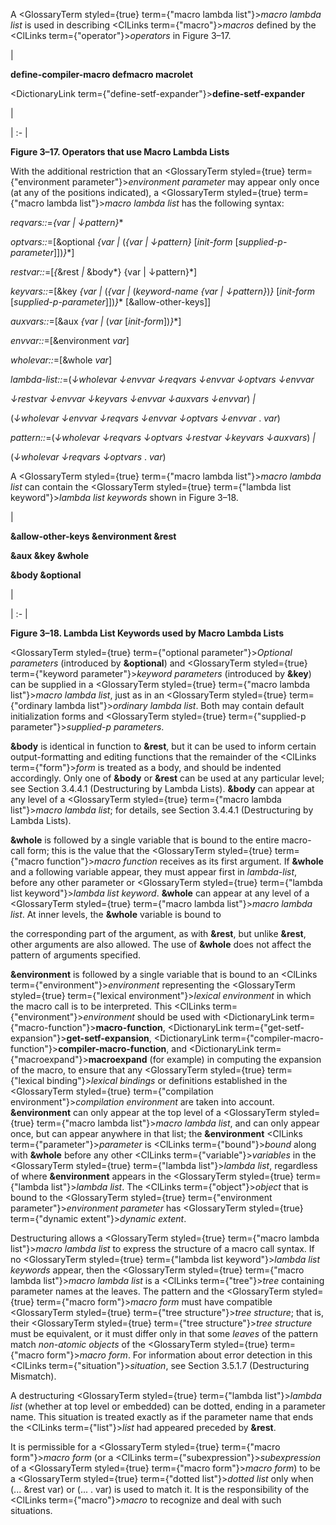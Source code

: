  



A <GlossaryTerm styled={true} term={"macro lambda list"}><i>macro lambda list</i></GlossaryTerm> is used in describing <ClLinks  term={"macro"}><i>macros</i></ClLinks> defined by the <ClLinks  term={"operator"}><i>operators</i></ClLinks> in Figure 3–17. 



|<p>**define-compiler-macro defmacro macrolet** </p><p><DictionaryLink  term={"define-setf-expander"}><b>define-setf-expander</b></DictionaryLink></p>|

| :- |





**Figure 3–17. Operators that use Macro Lambda Lists** 



With the additional restriction that an <GlossaryTerm styled={true} term={"environment parameter"}><i>environment parameter</i></GlossaryTerm> may appear only once (at any of the positions indicated), a <GlossaryTerm styled={true} term={"macro lambda list"}><i>macro lambda list</i></GlossaryTerm> has the following syntax: 



*reqvars::*=*\{var | ↓pattern\}*\* 



*optvars::*=[&amp;optional *\{var |* (*\{var | ↓pattern\}* [*init-form* [*supplied-p-parameter*]])*\}*\*] 



*restvar::*=[*\{*&amp;rest *|* &amp;body*\} \{var | ↓pattern\}*] 



*keyvars::*=[&amp;key *\{var |* (*\{var |* (*keyword-name \{var | ↓pattern\}*)*\}* [*init-form* [*supplied-p-parameter*]])*\}*\* [&amp;allow-other-keys]] 



*auxvars::*=[&amp;aux *\{var |* (*var* [*init-form*])*\}*\*] 



*envvar::*=[&amp;environment *var*] 



*wholevar::*=[&amp;whole *var*] 



*lambda-list::*=(*↓wholevar ↓envvar ↓reqvars ↓envvar ↓optvars ↓envvar* 



*↓restvar ↓envvar ↓keyvars ↓envvar ↓auxvars ↓envvar*) *|* 



(*↓wholevar ↓envvar ↓reqvars ↓envvar ↓optvars ↓envvar* . *var*) 



*pattern::*=(*↓wholevar ↓reqvars ↓optvars ↓restvar ↓keyvars ↓auxvars*) *|* 



(*↓wholevar ↓reqvars ↓optvars* . *var*) 



A <GlossaryTerm styled={true} term={"macro lambda list"}><i>macro lambda list</i></GlossaryTerm> can contain the <GlossaryTerm styled={true} term={"lambda list keyword"}><i>lambda list keywords</i></GlossaryTerm> shown in Figure 3–18. 



|<p>**&amp;allow-other-keys &amp;environment &amp;rest** </p><p>**&amp;aux &amp;key &amp;whole** </p><p>**&amp;body &amp;optional**</p>|

| :- |





**Figure 3–18. Lambda List Keywords used by Macro Lambda Lists**  







<GlossaryTerm styled={true} term={"optional parameter"}><i>Optional parameters</i></GlossaryTerm> (introduced by **&amp;optional**) and <GlossaryTerm styled={true} term={"keyword parameter"}><i>keyword parameters</i></GlossaryTerm> (introduced by **&amp;key**) can be supplied in a <GlossaryTerm styled={true} term={"macro lambda list"}><i>macro lambda list</i></GlossaryTerm>, just as in an <GlossaryTerm styled={true} term={"ordinary lambda list"}><i>ordinary lambda list</i></GlossaryTerm>. Both may contain default initialization forms and <GlossaryTerm styled={true} term={"supplied-p parameter"}><i>supplied-p parameters</i></GlossaryTerm>. 



**&amp;body** is identical in function to **&amp;rest**, but it can be used to inform certain output-formatting and editing functions that the remainder of the <ClLinks  term={"form"}><i>form</i></ClLinks> is treated as a body, and should be indented accordingly. Only one of **&amp;body** or **&amp;rest** can be used at any particular level; see Section 3.4.4.1 (Destructuring by Lambda Lists). **&amp;body** can appear at any level of a <GlossaryTerm styled={true} term={"macro lambda list"}><i>macro lambda list</i></GlossaryTerm>; for details, see Section 3.4.4.1 (Destructuring by Lambda Lists). 



**&amp;whole** is followed by a single variable that is bound to the entire macro-call form; this is the value that the <GlossaryTerm styled={true} term={"macro function"}><i>macro function</i></GlossaryTerm> receives as its first argument. If **&amp;whole** and a following variable appear, they must appear first in *lambda-list*, before any other parameter or <GlossaryTerm styled={true} term={"lambda list keyword"}><i>lambda list keyword</i></GlossaryTerm>. **&amp;whole** can appear at any level of a <GlossaryTerm styled={true} term={"macro lambda list"}><i>macro lambda list</i></GlossaryTerm>. At inner levels, the **&amp;whole** variable is bound to 



the corresponding part of the argument, as with **&amp;rest**, but unlike **&amp;rest**, other arguments are also allowed. The use of **&amp;whole** does not affect the pattern of arguments specified. 



**&amp;environment** is followed by a single variable that is bound to an <ClLinks  term={"environment"}><i>environment</i></ClLinks> representing the <GlossaryTerm styled={true} term={"lexical environment"}><i>lexical environment</i></GlossaryTerm> in which the macro call is to be interpreted. This <ClLinks  term={"environment"}><i>environment</i></ClLinks> should be used with <DictionaryLink  term={"macro-function"}><b>macro-function</b></DictionaryLink>, <DictionaryLink  term={"get-setf-expansion"}><b>get-setf-expansion</b></DictionaryLink>, <DictionaryLink  term={"compiler-macro-function"}><b>compiler-macro-function</b></DictionaryLink>, and <DictionaryLink  term={"macroexpand"}><b>macroexpand</b></DictionaryLink> (for example) in computing the expansion of the macro, to ensure that any <GlossaryTerm styled={true} term={"lexical binding"}><i>lexical bindings</i></GlossaryTerm> or definitions established in the <GlossaryTerm styled={true} term={"compilation environment"}><i>compilation environment</i></GlossaryTerm> are taken into account. **&amp;environment** can only appear at the top level of a <GlossaryTerm styled={true} term={"macro lambda list"}><i>macro lambda list</i></GlossaryTerm>, and can only appear once, but can appear anywhere in that list; the **&amp;environment** <ClLinks  term={"parameter"}><i>parameter</i></ClLinks> is <ClLinks  term={"bound"}><i>bound</i></ClLinks> along with **&amp;whole** before any other <ClLinks  term={"variable"}><i>variables</i></ClLinks> in the <GlossaryTerm styled={true} term={"lambda list"}><i>lambda list</i></GlossaryTerm>, regardless of where **&amp;environment** appears in the <GlossaryTerm styled={true} term={"lambda list"}><i>lambda list</i></GlossaryTerm>. The <ClLinks  term={"object"}><i>object</i></ClLinks> that is bound to the <GlossaryTerm styled={true} term={"environment parameter"}><i>environment parameter</i></GlossaryTerm> has <GlossaryTerm styled={true} term={"dynamic extent"}><i>dynamic extent</i></GlossaryTerm>. 



Destructuring allows a <GlossaryTerm styled={true} term={"macro lambda list"}><i>macro lambda list</i></GlossaryTerm> to express the structure of a macro call syntax. If no <GlossaryTerm styled={true} term={"lambda list keyword"}><i>lambda list keywords</i></GlossaryTerm> appear, then the <GlossaryTerm styled={true} term={"macro lambda list"}><i>macro lambda list</i></GlossaryTerm> is a <ClLinks  term={"tree"}><i>tree</i></ClLinks> containing parameter names at the leaves. The pattern and the <GlossaryTerm styled={true} term={"macro form"}><i>macro form</i></GlossaryTerm> must have compatible <GlossaryTerm styled={true} term={"tree structure"}><i>tree structure</i></GlossaryTerm>; that is, their <GlossaryTerm styled={true} term={"tree structure"}><i>tree structure</i></GlossaryTerm> must be equivalent, or it must differ only in that some *leaves* of the pattern match *non-atomic objects* of the <GlossaryTerm styled={true} term={"macro form"}><i>macro form</i></GlossaryTerm>. For information about error detection in this <ClLinks  term={"situation"}><i>situation</i></ClLinks>, see Section 3.5.1.7 (Destructuring Mismatch). 



A destructuring <GlossaryTerm styled={true} term={"lambda list"}><i>lambda list</i></GlossaryTerm> (whether at top level or embedded) can be dotted, ending in a parameter name. This situation is treated exactly as if the parameter name that ends the <ClLinks  term={"list"}><i>list</i></ClLinks> had appeared preceded by **&amp;rest**. 



It is permissible for a <GlossaryTerm styled={true} term={"macro form"}><i>macro form</i></GlossaryTerm> (or a <ClLinks  term={"subexpression"}><i>subexpression</i></ClLinks> of a <GlossaryTerm styled={true} term={"macro form"}><i>macro form</i></GlossaryTerm>) to be a <GlossaryTerm styled={true} term={"dotted list"}><i>dotted list</i></GlossaryTerm> only when (... &amp;rest var) or (... . var) is used to match it. It is the responsibility of the <ClLinks  term={"macro"}><i>macro</i></ClLinks> to recognize and deal with such situations. 



